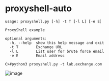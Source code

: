 # proxyshell-auto
```
usage: proxyshell.py [-h] -t T [-l L] [-e E]

ProxyShell example

optional arguments:
  -h, --help  show this help message and exit
  -t T        Exchange URL
  -l L        List user for brute force email
  -e E        Email address
  
C>#python3 proxyshell.py -t lab.exchange.com
```
![image](https://user-images.githubusercontent.com/39673284/129608654-8e40a077-f1bf-4c24-a399-c7bf083e7621.png)
